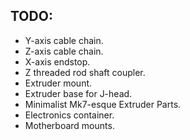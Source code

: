 TODO:
-----
* Y-axis cable chain.
* Z-axis cable chain.
* X-axis endstop.
* Z threaded rod shaft coupler.
* Extruder mount.
* Extruder base for J-head.
* Minimalist Mk7-esque Extruder Parts.
* Electronics container.
* Motherboard mounts.


